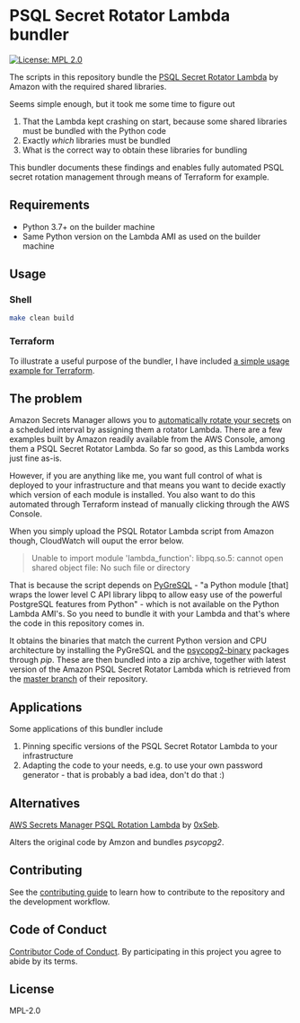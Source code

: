 # PSQL Secret Rotator Lambda bundler

[![License: MPL 2.0](https://img.shields.io/badge/License-MPL%202.0-brightgreen.svg)](https://opensource.org/licenses/MPL-2.0)

The scripts in this repository bundle the [PSQL Secret Rotator Lambda](https://github.com/aws-samples/aws-secrets-manager-rotation-lambdas/blob/master/SecretsManagerRDSPostgreSQLRotationSingleUser/lambda_function.py) by Amazon with the required shared libraries.

Seems simple enough, but it took me some time to figure out
1. That the Lambda kept crashing on start, because some shared libraries must be bundled with the Python code
2. Exactly _which_ libraries must be bundled
3. What is the correct way to obtain these libraries for bundling

This bundler documents these findings and enables fully automated PSQL secret rotation management through means of Terraform for example.

## Requirements

- Python 3.7+ on the builder machine
- Same Python version on the Lambda AMI as used on the builder machine

## Usage

### Shell

```bash
make clean build
```

### Terraform

To illustrate a useful purpose of the bundler, I have included [a simple usage example for Terraform](docs/terraform.md).

## The problem

Amazon Secrets Manager allows you to [automatically rotate your secrets](https://docs.aws.amazon.com/secretsmanager/latest/userguide/rotate-secrets_how.html) on a scheduled interval by assigning them a rotator Lambda. There are a few examples built by Amazon readily available from the AWS Console, among them a PSQL Secret Rotator Lambda. So far so good, as this Lambda works just fine as-is. 

However, if you are anything like me, you want full control of what is deployed to your infrastructure and that means you want to decide exactly which version of each module is installed. You also want to do this automated through Terraform instead of manually clicking through the AWS Console.

When you simply upload the PSQL Rotator Lambda script from Amazon though, CloudWatch will ouput the error below.

>Unable to import module 'lambda_function': libpq.so.5: cannot open shared object file: No such file or directory

That is because the script depends on [PyGreSQL](https://github.com/PyGreSQL/PyGreSQL) - "a Python module [that] wraps the lower level C API library libpq to allow easy use of the powerful PostgreSQL features from Python" - which is not available on the Python Lambda AMI's. So you need to bundle it with your Lambda and that's where the code in this repository comes in.

It obtains the binaries that match the current Python version and CPU architecture by installing the PyGreSQL and the [psycopg2-binary](https://pypi.org/project/psycopg2-binary) packages through _pip_. These are then bundled into a zip archive, together with latest version of the Amazon PSQL Secret Rotator Lambda which is retrieved from the [master branch](https://github.com/aws-samples/aws-secrets-manager-rotation-lambdas/tree/master) of their repository.

## Applications

Some applications of this bundler include

1. Pinning specific versions of the PSQL Secret Rotator Lambda to your infrastructure
2. Adapting the code to your needs, e.g. to use your own password generator - that is probably a bad idea, don't do that :)

## Alternatives

[AWS Secrets Manager PSQL Rotation Lambda](https://github.com/0xSeb/aws_secrets_manager_psql_rotation_lambda) by [0xSeb](https://github.com/0xSeb).

Alters the original code by Amzon and bundles _psycopg2_.

## Contributing

See the [contributing guide](CONTRIBUTING.md) to learn how to contribute to the  repository and the development workflow.

## Code of Conduct

[Contributor Code of Conduct](CODE_OF_CONDUCT.md). By participating in this project you agree to abide by its terms.

## License

MPL-2.0
